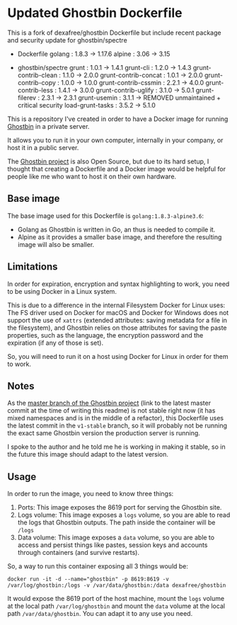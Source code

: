 # Updated Ghostbin Dockerfile

This is a fork of dexafree/ghostbin Dockerfile
but include recent package and security update for ghostbin/spectre

- Dockerfile
golang : 1.8.3 -> 1.17.6
alpine : 3.06  -> 3.15

- ghostbin/spectre
grunt     : 1.0.1 -> 1.4.1
grunt-cli : 1.2.0 -> 1.4.3
grunt-contrib-clean  : 1.1.0 -> 2.0.0
grunt-contrib-concat : 1.0.1 -> 2.0.0
grunt-contrib-copy   : 1.0.0 -> 1.0.0
grunt-contrib-cssmin : 2.2.1 -> 4.0.0
grunt-contrib-less   : 1.4.1 -> 3.0.0
grunt-contrib-uglify : 3.1.0 -> 5.0.1
grunt-filerev        : 2.3.1 -> 2.3.1
grunt-usemin         : 3.1.1 -> REMOVED unmaintained + critical security
load-grunt-tasks     : 3.5.2 -> 5.1.0



This is a repository I've created in order to have a Docker image for running [Ghostbin](https://ghostbin.com) in a private server.

It allows you to run it in your own computer, internally in your company, or host it in a public server.

The [Ghostbin project](https://github.com/DHowett/spectre) is also Open Source, but due to its hard setup, I thought that creating a Dockerfile and a Docker image would be helpful for people like me who want to host it on their own hardware.

## Base image

The base image used for this Dockerfile is `golang:1.8.3-alpine3.6`:

* Golang as Ghostbin is written in Go, an thus is needed to compile it.
* Alpine as it provides a smaller base image, and therefore the resulting image will also be smaller.

## Limitations

In order for expiration, encryption and syntax highlighting to work, you need to be using Docker in a Linux system.

This is due to a difference in the internal Filesystem Docker for Linux uses: The FS driver used on Docker for macOS and Docker for Windows does not support the use of `xattrs` (extended attributes: saving metadata for a file in the filesystem), and Ghostbin relies on those attributes for saving the paste properties, such as the language, the encryption password and the expiration (if any of those is set).

So, you will need to run it on a host using Docker for Linux in order for them to work.

## Notes

As the [master branch of the Ghostbin project](https://github.com/DHowett/spectre/commit/90de2d7c989a603cf494eae3d31ec88420ebe750) (link to the latest master commit at the time of writing this readme) is not stable right now (it has mixed namespaces and is in the middle of a refactor), this Dockerfile uses the latest commit in the `v1-stable` branch, so it will probably not be running the exact same Ghostbin version the production server is running.

I spoke to the author and he told me he is working in making it stable, so in the future this image should adapt to the latest version.

## Usage

In order to run the image, you need to know three things:

1. Ports: This image exposes the 8619 port for serving the Ghostbin site.
2. Logs volume: This image exposes a `logs` volume, so you are able to read the logs that Ghostbin outputs. The path inside the container will be `/logs`
3. Data volume: This image exposes a `data` volume, so you are able to access and persist things like pastes, session keys and accounts through containers (and survive restarts).

So, a way to run this container exposing all 3 things would be:

```
docker run -it -d --name="ghostbin" -p 8619:8619 -v /var/log/ghostbin:/logs -v /var/data/ghostbin:/data dexafree/ghostbin
```

It would expose the 8619 port of the host machine, mount the `logs` volume at the local path `/var/log/ghostbin` and mount the `data` volume at the local path `/var/data/ghostbin`. You can adapt it to any use you need.
